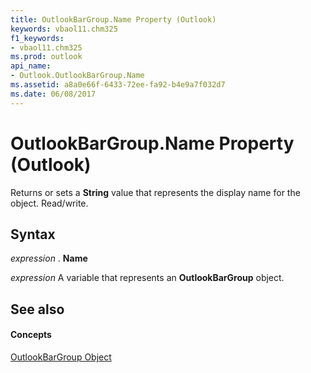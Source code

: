 ```yaml
---
title: OutlookBarGroup.Name Property (Outlook)
keywords: vbaol11.chm325
f1_keywords:
- vbaol11.chm325
ms.prod: outlook
api_name:
- Outlook.OutlookBarGroup.Name
ms.assetid: a8a0e66f-6433-72ee-fa92-b4e9a7f032d7
ms.date: 06/08/2017
---
```



# OutlookBarGroup.Name Property (Outlook)

Returns or sets a  **String** value that represents the display name for the object. Read/write.


## Syntax

 _expression_ . **Name**

 _expression_ A variable that represents an **OutlookBarGroup** object.


## See also


#### Concepts


[OutlookBarGroup Object](Outlook.OutlookBarGroup.md)

